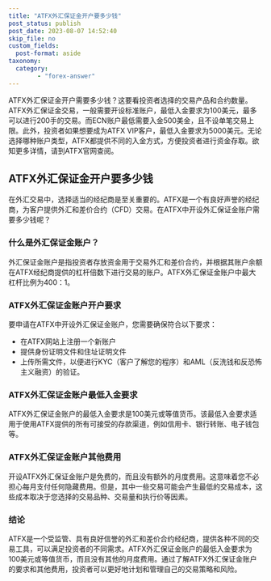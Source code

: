 ```yaml
---
title: "ATFX外汇保证金开户要多少钱"
post_status: publish
post_date: 2023-08-07 14:52:40
skip_file: no
custom_fields: 
  post-format: aside
taxonomy:
  category:
        - "forex-answer"
---
```


ATFX外汇保证金开户需要多少钱？这要看投资者选择的交易产品和合约数量。ATFX外汇保证金交易，一般需要开设标准账户，最低入金要求为100美元，最多可以进行200手的交易。而ECN账户最低需要入金500美金，且不设单笔交易上限。此外，投资者如果想要成为ATFX VIP客户，最低入金要求为5000美元。无论选择哪种账户类型，ATFX都提供不同的入金方式，方便投资者进行资金存取。欲知更多详情，请到ATFX官网查阅。

## ATFX外汇保证金开户要多少钱

在外汇交易中，选择适当的经纪商是至关重要的。ATFX是一个有良好声誉的经纪商，为客户提供外汇和差价合约（CFD）交易。在ATFX中开设外汇保证金账户需要多少钱呢？

### 什么是外汇保证金账户？

外汇保证金账户是指投资者存放资金用于交易外汇和差价合约，并根据其账户余额在ATFX经纪商提供的杠杆倍数下进行交易的账户。ATFX外汇保证金账户中最大杠杆比例为400：1。

### ATFX外汇保证金账户开户要求

要申请在ATFX中开设外汇保证金账户，您需要确保符合以下要求：

- 在ATFX网站上注册一个新账户
- 提供身份证明文件和住址证明文件
- 上传所需文件，以便进行KYC（客户了解您的程序）和AML（反洗钱和反恐怖主义融资）的验证。

### ATFX外汇保证金账户最低入金要求

ATFX外汇保证金账户的最低入金要求是100美元或等值货币。该最低入金要求适用于使用ATFX提供的所有可接受的存款渠道，例如信用卡、银行转账、电子钱包等。

### ATFX外汇保证金账户其他费用

开设ATFX外汇保证金账户是免费的，而且没有额外的月度费用。这意味着您不必担心每月支付任何隐藏费用。但是，其中一些交易可能会产生最低的交易成本，这些成本取决于您选择的交易品种、交易量和执行价等因素。

### 结论

ATFX是一个受监管、具有良好信誉的外汇和差价合约经纪商，提供各种不同的交易工具，可以满足投资者的不同需求。ATFX外汇保证金账户的最低入金要求为100美元或等值货币，而且没有其他的月度费用。通过了解ATFX外汇保证金账户的要求和其他费用，投资者可以更好地计划和管理自己的交易策略和风险。